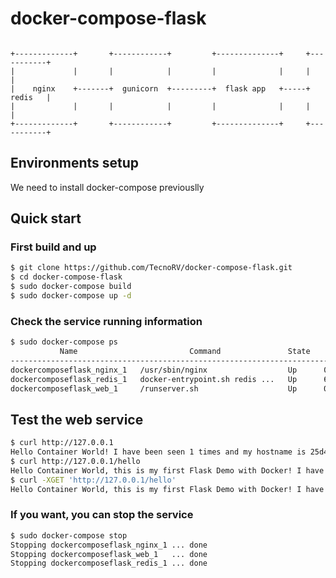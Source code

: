 # docker-compose-flask

```

+-------------+       +------------+         +--------------+     +-----------+
|             |       |            |         |              |     |           |
|    nginx    +-------+  gunicorn  +---------+  flask app   +-----+   redis   |
|             |       |            |         |              |     |           |
+-------------+       +------------+         +--------------+     +-----------+

```

## Environments setup
We need to install docker-compose previouslly

## Quick start

### First build and up

```sh
$ git clone https://github.com/TecnoRV/docker-compose-flask.git
$ cd docker-compose-flask
$ sudo docker-compose build
$ sudo docker-compose up -d
```

### Check the service running information

```sh
$ sudo docker-compose ps
           Name                         Command               State           Ports
--------------------------------------------------------------------------------------------
dockercomposeflask_nginx_1   /usr/sbin/nginx                  Up      0.0.0.0:80->80/tcp
dockercomposeflask_redis_1   docker-entrypoint.sh redis ...   Up      6379/tcp
dockercomposeflask_web_1     /runserver.sh                    Up      0.0.0.0:8000->8000/tcp
```

## Test the web service

```sh
$ curl http://127.0.0.1
Hello Container World! I have been seen 1 times and my hostname is 25d45dc20b24.
$ curl http://127.0.0.1/hello
Hello Container World, this is my first Flask Demo with Docker! I have been seen 2 times and my hostname is 25d45dc20b24.
$ curl -XGET 'http://127.0.0.1/hello'
Hello Container World, this is my first Flask Demo with Docker! I have been seen 3 times and my hostname is 25d45dc20b24.
```

### If you want, you can stop the service

```sh
$ sudo docker-compose stop
Stopping dockercomposeflask_nginx_1 ... done
Stopping dockercomposeflask_web_1   ... done
Stopping dockercomposeflask_redis_1 ... done
```
